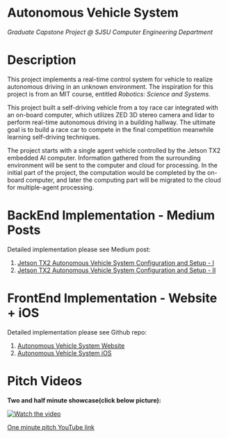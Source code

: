 # Autonomous Vehicle System
*Graduate Capstone Project @ SJSU Computer Engineering Department*

# Description #

This project implements a real-time control system for vehicle to realize autonomous driving in an unknown environment. The inspiration for this project is from an MIT course, entitled *Robotics: Science and Systems*.

This project built a self-driving vehicle from a toy race car integrated with an on-board computer, which utilizes ZED 3D stereo camera and lidar to perform real-time autonomous driving in a building hallway. The ultimate goal is to build a race car to compete in the final competition meanwhile learning self-driving techniques. 

The project starts with a single agent vehicle controlled by the Jetson TX2 embedded AI computer. Information gathered from the surrounding environment will be sent to the computer and cloud for processing. In the initial part of the project, the computation would be completed by the on-board computer, and later the computing part will be migrated to the cloud for multiple-agent processing.

# BackEnd Implementation - Medium Posts #
Detailed implementation please see Medium post:

1. [Jetson TX2 Autonomous Vehicle System Configuration and Setup - I](https://link.medium.com/VHcLwZaqK8)
2. [Jetson TX2 Autonomous Vehicle System Configuration and Setup - II](https://link.medium.com/A3UAHU1rQ8)

# FrontEnd Implementation - Website + iOS # 
Detailed implementation please see Github repo:

1. [Autonomous Vehicle System Website](https://github.com/pichao314/CMCS)
2. [Autonomous Vehicle System iOS](https://github.com/fionleung/smartCar)

# Pitch Videos #
**Two and half minute showcase(click below picture):**

[![Watch the video](https://img.youtube.com/vi/-O1tSdqKDIU/0.jpg
)](https://www.youtube.com/watch?v=-O1tSdqKDIU)

[One minute pitch YouTube link](https://www.youtube.com/watch?v=hOwBg0pyxcQ)